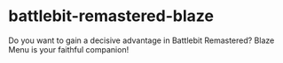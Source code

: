 # battlebit-remastered-blaze
Do you want to gain a decisive advantage in Battlebit Remastered? Blaze Menu is your faithful companion!
